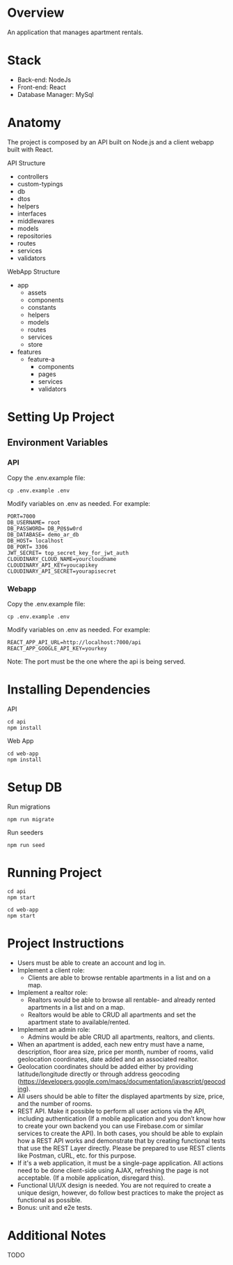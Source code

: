 # Overview

An application that manages apartment rentals.

# Stack
- Back-end: NodeJs
- Front-end: React
- Database Manager: MySql

# Anatomy

The project is composed by an API built on Node.js and a client webapp built with React.

API Structure
- controllers
- custom-typings
- db
- dtos
- helpers
- interfaces
- middlewares
- models
- repositories
- routes
- services
- validators

WebApp Structure
- app
   - assets
   - components
   - constants
   - helpers
   - models
   - routes
   - services
   - store
- features
   - feature-a
      - components
      - pages
      - services
      - validators


# Setting Up Project
## Environment Variables

### API
Copy the .env.example file:
```
cp .env.example .env
```

Modify variables on .env as needed. For example:
```
PORT=7000
DB_USERNAME= root
DB_PASSWORD= DB_P@$$w0rd
DB_DATABASE= demo_ar_db
DB_HOST= localhost
DB_PORT= 3306
JWT_SECRET= top_secret_key_for_jwt_auth
CLOUDINARY_CLOUD_NAME=yourcloudname
CLOUDINARY_API_KEY=youcapikey
CLOUDINARY_API_SECRET=yourapisecret
```


### Webapp
Copy the .env.example file:
```
cp .env.example .env
```

Modify variables on .env as needed. For example:
```
REACT_APP_API_URL=http://localhost:7000/api
REACT_APP_GOOGLE_API_KEY=yourkey
```
Note: The port must be the one where the api is being served.

# Installing Dependencies

API
```
cd api
npm install
```
Web App
```
cd web-app
npm install
```

# Setup DB

Run migrations

```
npm run migrate
```
Run seeders
```
npm run seed
```



# Running Project

```
cd api
npm start
```

```
cd web-app
npm start
```

# Project Instructions

- Users must be able to create an account and log in.
- Implement a client role:
   - Clients are able to browse rentable apartments in a list and on a map.
- Implement a realtor role:
   - Realtors would be able to browse all rentable- and already rented apartments in a list and on a map.
   - Realtors would be able to CRUD all apartments and set the apartment state to available/rented.
- Implement an admin role:
   - Admins would be able CRUD all apartments, realtors, and clients.
- When an apartment is added, each new entry must have a name, description, floor area size, price per month, number of rooms, valid geolocation coordinates, date added and an associated realtor.
- Geolocation coordinates should be added either by providing latitude/longitude directly or through address geocoding (https://developers.google.com/maps/documentation/javascript/geocoding).
- All users should be able to filter the displayed apartments by size, price, and the number of rooms.
- REST API. Make it possible to perform all user actions via the API, including authentication (If a mobile application and you don’t know how to create your own backend you can use Firebase.com or similar services to create the API).
In both cases, you should be able to explain how a REST API works and demonstrate that by creating functional tests that use the REST Layer directly. Please be prepared to use REST clients like Postman, cURL, etc. for this purpose.
- If it's a web application, it must be a single-page application. All actions need to be done client-side using AJAX, refreshing the page is not acceptable. (If a mobile application, disregard this).
- Functional UI/UX design is needed. You are not required to create a unique design, however, do follow best practices to make the project as functional as possible.
- Bonus: unit and e2e tests.

# Additional Notes
TODO
